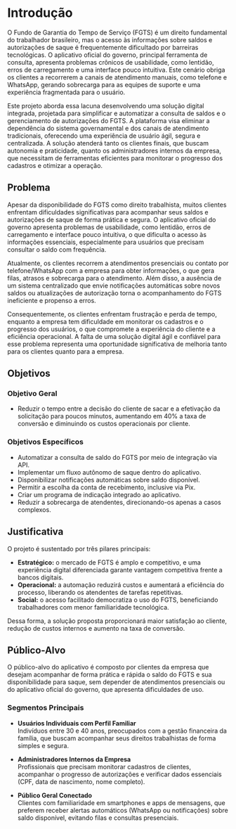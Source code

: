 # Introdução
O Fundo de Garantia do Tempo de Serviço (FGTS) é um direito fundamental do trabalhador brasileiro, mas o acesso às informações sobre saldos e autorizações de saque é frequentemente dificultado por barreiras tecnológicas. O aplicativo oficial do governo, principal ferramenta de consulta, apresenta problemas crônicos de usabilidade, como lentidão, erros de carregamento e uma interface pouco intuitiva. Este cenário obriga os clientes a recorrerem a canais de atendimento manuais, como telefone e WhatsApp, gerando sobrecarga para as equipes de suporte e uma experiência fragmentada para o usuário.

Este projeto aborda essa lacuna desenvolvendo uma solução digital integrada, projetada para simplificar e automatizar a consulta de saldos e o gerenciamento de autorizações do FGTS. A plataforma visa eliminar a dependência do sistema governamental e dos canais de atendimento tradicionais, oferecendo uma experiência de usuário ágil, segura e centralizada. A solução atenderá tanto os clientes finais, que buscam autonomia e praticidade, quanto os administradores internos da empresa, que necessitam de ferramentas eficientes para monitorar o progresso dos cadastros e otimizar a operação.

## Problema

Apesar da disponibilidade do FGTS como direito trabalhista, muitos clientes enfrentam dificuldades significativas para acompanhar seus saldos e autorizações de saque de forma prática e segura. O aplicativo oficial do governo apresenta problemas de usabilidade, como lentidão, erros de carregamento e interface pouco intuitiva, o que dificulta o acesso às informações essenciais, especialmente para usuários que precisam consultar o saldo com frequência.

Atualmente, os clientes recorrem a atendimentos presenciais ou contato por telefone/WhatsApp com a empresa para obter informações, o que gera filas, atrasos e sobrecarga para o atendimento. Além disso, a ausência de um sistema centralizado que envie notificações automáticas sobre novos saldos ou atualizações de autorização torna o acompanhamento do FGTS ineficiente e propenso a erros.

Consequentemente, os clientes enfrentam frustração e perda de tempo, enquanto a empresa tem dificuldade em monitorar os cadastros e o progresso dos usuários, o que compromete a experiência do cliente e a eficiência operacional. A falta de uma solução digital ágil e confiável para esse problema representa uma oportunidade significativa de melhoria tanto para os clientes quanto para a empresa.
## Objetivos

### Objetivo Geral
- Reduzir o tempo entre a decisão do cliente de sacar e a efetivação da solicitação para poucos minutos, aumentando em 40% a taxa de conversão e diminuindo os custos operacionais por cliente.

### Objetivos Específicos

- Automatizar a consulta de saldo do FGTS por meio de integração via API.
- Implementar um fluxo autônomo de saque dentro do aplicativo.
- Disponibilizar notificações automáticas sobre saldo disponível.
- Permitir a escolha da conta de recebimento, inclusive via Pix.
- Criar um programa de indicação integrado ao aplicativo.
- Reduzir a sobrecarga de atendentes, direcionando-os apenas a casos complexos.
## Justificativa
O projeto é sustentado por três pilares principais:

- **Estratégico:** o mercado de FGTS é amplo e competitivo, e uma experiência digital diferenciada garante vantagem competitiva frente a bancos digitais.  
- **Operacional:** a automação reduzirá custos e aumentará a eficiência do processo, liberando os atendentes de tarefas repetitivas.  
- **Social:** o acesso facilitado democratiza o uso do FGTS, beneficiando trabalhadores com menor familiaridade tecnológica.  

Dessa forma, a solução proposta proporcionará maior satisfação ao cliente, redução de custos internos e aumento na taxa de conversão.
## Público-Alvo
O público-alvo do aplicativo é composto por clientes da empresa que desejam acompanhar de forma prática e rápida o saldo do FGTS e sua disponibilidade para saque, sem depender de atendimentos presenciais ou do aplicativo oficial do governo, que apresenta dificuldades de uso.
### Segmentos Principais

- **Usuários Individuais com Perfil Familiar**  
  Indivíduos entre 30 e 40 anos, preocupados com a gestão financeira da família, que buscam acompanhar seus direitos trabalhistas de forma simples e segura.  

- **Administradores Internos da Empresa**  
  Profissionais que precisam monitorar cadastros de clientes, acompanhar o progresso de autorizações e verificar dados essenciais (CPF, data de nascimento, nome completo).  

- **Público Geral Conectado**  
  Clientes com familiaridade em smartphones e apps de mensagens, que preferem receber alertas automáticos (WhatsApp ou notificações) sobre saldo disponível, evitando filas e consultas presenciais.  
